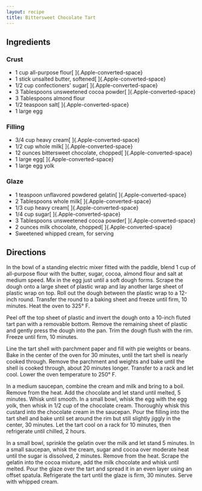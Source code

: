 ```yaml
---
layout: recipe
title: Bittersweet Chocolate Tart
---
```


## Ingredients


### Crust

* 1 cup all-purpose flour[ ]{.Apple-converted-space}
* 1 stick unsalted butter, softened[ ]{.Apple-converted-space}
* 1/2 cup confectioners\' sugar[ ]{.Apple-converted-space}
* 3 Tablespoons unsweetened cocoa powder[ ]{.Apple-converted-space}
* 3 Tablespoons almond flour
* 1/2 teaspoon salt[ ]{.Apple-converted-space}
* 1 large egg

### Filling

* 3/4 cup heavy cream[ ]{.Apple-converted-space}
* 1/2 cup whole milk[ ]{.Apple-converted-space}
* 12 ounces bittersweet chocolate, chopped[ ]{.Apple-converted-space}
* 1 large egg[ ]{.Apple-converted-space}
* 1 large egg yolk

### Glaze

* 1 teaspoon unflavored powdered gelatin[ ]{.Apple-converted-space}
* 2 Tablespoons whole milk[ ]{.Apple-converted-space}
* 1/3 cup heavy cream[ ]{.Apple-converted-space}
* 1/4 cup sugar[ ]{.Apple-converted-space}
* 3 Tablespoons unsweetened cocoa powder[ ]{.Apple-converted-space}
* 2 ounces milk chocolate, chopped[ ]{.Apple-converted-space}
* Sweetened whipped cream, for serving

## Directions

In the bowl of a standing electric mixer fitted with the paddle, blend 1
cup of all-purpose flour with the butter, sugar, cocoa, almond flour and
salt at medium speed. Mix in the egg just until a soft dough forms.
Scrape the dough onto a large sheet of plastic wrap and lay another
large sheet of plastic wrap on top. Roll out the dough between the
plastic wrap to a 12-inch round. Transfer the round to a baking sheet
and freeze until firm, 10 minutes. Heat the oven to 325° F.

Peel off the top sheet of plastic and invert the dough onto a 10-inch
fluted tart pan with a removable bottom. Remove the remaining sheet of
plastic and gently press the dough into the pan. Trim the dough flush
with the rim. Freeze until firm, 10 minutes.

Line the tart shell with parchment paper and fill with pie weights or
beans. Bake in the center of the oven for 30 minutes, until the tart
shell is nearly cooked through. Remove the parchment and weights and
bake until the shell is cooked through, about 20 minutes longer.
Transfer to a rack and let cool. Lower the oven temperature to 250° F.

In a medium saucepan, combine the cream and milk and bring to a boil.
Remove from the heat. Add the chocolate and let stand until melted, 5
minutes. Whisk until smooth. In a small bowl, whisk the egg with the egg
yolk, then whisk in 1/2 cup of the chocolate cream. Thoroughly whisk
this custard into the chocolate cream in the saucepan. Pour the filling
into the tart shell and bake until set around the rim but still slightly
jiggly in the center, 30 minutes. Let the tart cool on a rack for 10
minutes, then refrigerate until chilled, 2 hours.

In a small bowl, sprinkle the gelatin over the milk and let stand 5
minutes. In a small saucepan, whisk the cream, sugar and cocoa over
moderate heat until the sugar is dissolved, 2 minutes. Remove from the
heat. Scrape the gelatin into the cocoa mixture, add the milk chocolate
and whisk until melted. Pour the glaze over the tart and spread it in an
even layer using an offset spatula. Refrigerate the tart until the glaze
is firm, 30 minutes. Serve with whipped cream.

